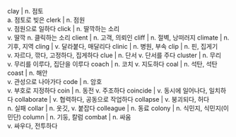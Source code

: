 clay	| n. 점토<br/>a. 점토로 빚은
clerk	| n. 점원<br/>v. 점원으로 일하다
click	| n. 딸깍하는 소리<br/>v. 딸깍 n. 클릭하는 소리
client	| n. 고객, 의뢰인
cliff	| n. 절벽, 낭떠러지
climate	| n. 기후, 지역
cling	| v. 달라붙다, 매달리다
clinic	| n. 병원, 부속
clip	| n. 핀, 집게기<br/>v. 자르다, 깎다, 고정하다, 집게하다
clue	| n. 단서 v. 단서를 주다
cluster	| n. 무리<br/>v. 무리를 이루다, 집단을 이루다
coach	| n. 코치 v. 지도하다
coal	| n. 석탄, 석탄
coast	| n. 해안<br/>v. 관성으로 나아가다
code	| n. 암호<br/>v. 부호로 지정하다
coin	| n. 동전 v. 주조하다
coincide	| v. 동시에 일어나다, 일치하다
collaborate	| v. 협력하다, 공동으로 작업하다
collapse	| v. 붕괴되다, 허다<br/>n. 실패
collar	| n. 옷깃, v. 붙잡다
colleague	| n. 동료
colony	| n. 식민지, 식민지(이민단)
column	| n. 기둥, 칼럼
combat	| n. 싸움<br/>v. 싸우다, 전투하다
